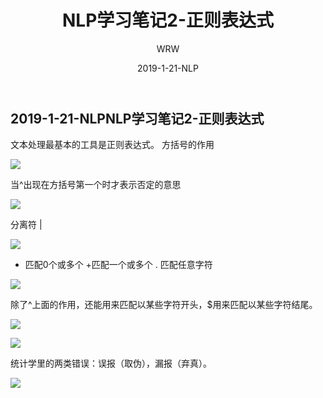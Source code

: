 ﻿---
layout:     post
title:      NLP学习笔记2-正则表达式
subtitle:   
date:       2019-1-21-NLP
author:     WRW
header-img: img/post-bg-desk.jpg
catalog: true
tags:
    - NLP
---


## 2019-1-21-NLPNLP学习笔记2-正则表达式

文本处理最基本的工具是正则表达式。
方括号的作用

![](https://ObliviousToZero.github.io/img/2019-1-21-NLP笔记2-正则表达式/1.png)

当^出现在方括号第一个时才表示否定的意思

![](https://ObliviousToZero.github.io/img/2019-1-21-NLP笔记2-正则表达式/2.png)

分离符 |

![](https://ObliviousToZero.github.io/img/2019-1-21-NLP笔记2-正则表达式/3.png)

* 匹配0个或多个
+匹配一个或多个
. 匹配任意字符

![](https://ObliviousToZero.github.io/img/2019-1-21-NLP笔记2-正则表达式/4.png)

除了^上面的作用，还能用来匹配以某些字符开头，$用来匹配以某些字符结尾。

![](https://ObliviousToZero.github.io/img/2019-1-21-NLP笔记2-正则表达式/5.png)

![](https://ObliviousToZero.github.io/img/2019-1-21-NLP笔记2-正则表达式/6.png)

统计学里的两类错误：误报（取伪），漏报（弃真）。

![](https://ObliviousToZero.github.io/img/2019-1-21-NLP笔记2-正则表达式/7.png)
